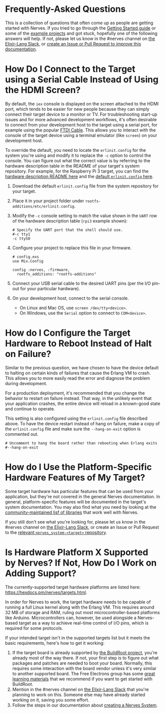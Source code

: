 # Frequently-Asked Questions

This is a collection of questions that often come up as people are getting started with Nerves.
If you tried to go through the [Getting Started guide](https://hexdocs.pm/nerves/getting-started.html) or some of the [example projects](https://github.com/nerves-project/nerves-examples) and got stuck, hopefully one of the following answers will help.
If not, please let us know in the #nerves channel on [the Elixir-Lang Slack](https://elixir-slackin.herokuapp.com/), or [create an Issue or Pull Request to improve this documentation](https://github.com/nerves-project/nerves/tree/master/docs).

# How Do I Connect to the Target using a Serial Cable Instead of Using the HDMI Screen?

By default, the `iex` console is displayed on the screen attached to the HDMI port, which tends to be easier for new people because they can simply connect their target device to a monitor or TV.
For troubleshooting start-up issues and for more advanced development workflows, it's often desirable to connect from your development host to the target using a serial port, for example using the popular [FTDI Cable](https://www.sparkfun.com/products/9717).
This allows you to interact with the console of the target device using a terminal emulator (like `screen`) on your development host.

To override the default, you need to locate the `erlinit.config` for the system you're using and modify it to replace the `-c` option to control the console.
You can figure out what the correct value is by referring to the hardware description table in the README of your target's system repository.
For example, for the Raspberry Pi 3 target, you can find the [hardware description README here](https://github.com/nerves-project/nerves_system_rpi3/blob/master/README.md) and the [default `erlinit.config` here](https://github.com/nerves-project/nerves_system_rpi3/blob/master/rootfs-additions/etc/erlinit.config).

 1. Download the default `erlinit.config` file from the system repository for your target.
 2. Place it in your project folder under `rootfs-additions/etc/erlinit.config`.
 2. Modify the `-c` console setting to match the value shown in the `UART` row of the hardware description table (`rpi3` example shown):

    ```
    # Specify the UART port that the shell should use.
    #-c tty1
    -c ttyS0
    ```

 3. Configure your project to replace this file in your firmware.

    ```
    # config.exs
    use Mix.Config

    config :nerves, :firmware,
      rootfs_additions: "rootfs-additions"
    ```

 4. Connect your USB serial cable to the desired UART pins (per the I/O pin-out for your particular hardware).
 5. On your development host, connect to the serial console.

    * On Linux and Mac OS, use `screen /dev/tty<device>`.
    * On Windows, use the `Serial` option to connect to `COM<device>`.

# How do I Configure the Target Hardware to Reboot Instead of Halt on Failure?

Similar to the previous question, we have chosen to have the device default to halting on certain kinds of failures that cause the Erlang VM to crash.
This allows you to more easily read the error and diagnose the problem during development.

For a production deployment, it's recommended that you change the behavior to restart on failure instead.
That way, in the unlikely event that your application crashes, the entire device will reload in a known-good state and continue to operate.

This setting is also configured using the `erlinit.config` file described above.
To have the device restart instead of hang on failure, make a copy of the `erlinit.config` file and make sure the `--hang-on-exit` option is commented out.

```
# Uncomment to hang the board rather than rebooting when Erlang exits
#--hang-on-exit
```

# How do I Use the Platform-Specific Hardware Features of My Target?

Some target hardware has particular features that can be used from your application, but they're not covered in the general Nerves documentation.
In general, platform-specific features will be documented in the target's system documentation.
You may also find what you need by looking at the [community-maintained lisf of libraries](http://nerves-project.org/libraries/) that work well with Nerves.

If you still don't see what you're looking for, please let us know in the #nerves channel on [the Elixir-Lang Slack](https://elixir-slackin.herokuapp.com/), or create an Issue or Pull Request to the [relevant `nerves_system-<target>` repository](https://github.com/nerves-project?query=nerves_system_).

# Is Hardware Platform X Supported by Nerves? If Not, How Do I Work on Adding Support?

The currently-supported target hardware platforms are listed here: https://hexdocs.pm/nerves/targets.html.

In order for Nerves to work, the target hardware needs to be capable of running a full Linux kernel along with the Erlang VM.
This requires around 32 MB of storage and RAM, ruling out most microcontroller-based platforms like Arduino.
Microcontrollers can, however, be used alongside a Nerves-based target as a way to achieve real-time control of I/O pins, which is required for some protocols.

If your intended target isn't in the supported targets list but it meets the basic requirements, here's how to get it working:

 1. If the target board is already supported by [the BuildRoot project](https://buildroot.org/), you're already most of the way there.
    If not, your first step is to figure out what packages and patches are needed to boot your board.
    Normally, this requires some interaction with the board vendor unless it's very similar to another supported board.
    The Free Electrons group has some [great learning materials](http://free-electrons.com/training/buildroot/) that we recommend if you want to get started with BuildRoot.
 2. Mention in the #nerves channel on [the Elixir-Lang Slack](https://elixir-slackin.herokuapp.com/) that you're planning to work on this.
    Someone else may have already started working on it, saving you some effort.
 3. Follow the steps in our documentation about [creating a Nerves System](https://github.com/nerves-project/nerves/blob/master/docs/Systems.md#creating-or-modifying-a-nerves-system-with-buildroot).

